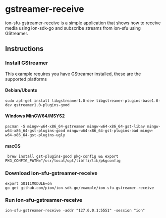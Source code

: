 # gstreamer-receive
ion-sfu-gstreamer-receive is a simple application that shows how to receive media using ion-sdk-go and subscribe streams from ion-sfu using GStreamer.

## Instructions
### Install GStreamer
This example requires you have GStreamer installed, these are the supported platforms
#### Debian/Ubuntu
`sudo apt-get install libgstreamer1.0-dev libgstreamer-plugins-base1.0-dev gstreamer1.0-plugins-good`
#### Windows MinGW64/MSYS2
`pacman -S mingw-w64-x86_64-gstreamer mingw-w64-x86_64-gst-libav mingw-w64-x86_64-gst-plugins-good mingw-w64-x86_64-gst-plugins-bad mingw-w64-x86_64-gst-plugins-ugly`
#### macOS
` brew install gst-plugins-good pkg-config && export PKG_CONFIG_PATH="/usr/local/opt/libffi/lib/pkgconfig`

### Download ion-sfu-gstreamer-receive
```
export GO111MODULE=on
go get github.com/pion/ion-sdk-go/example/ion-sfu-gstreamer-receive
```

### Run ion-sfu-gstreamer-receive
```
ion-sfu-gstreamer-receive -addr "127.0.0.1:5551" -session "ion"
```
